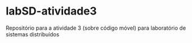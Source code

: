 # labSD-atividade3
Repositório para a atividade 3 (sobre código móvel) para laboratório de sistemas distribuídos
